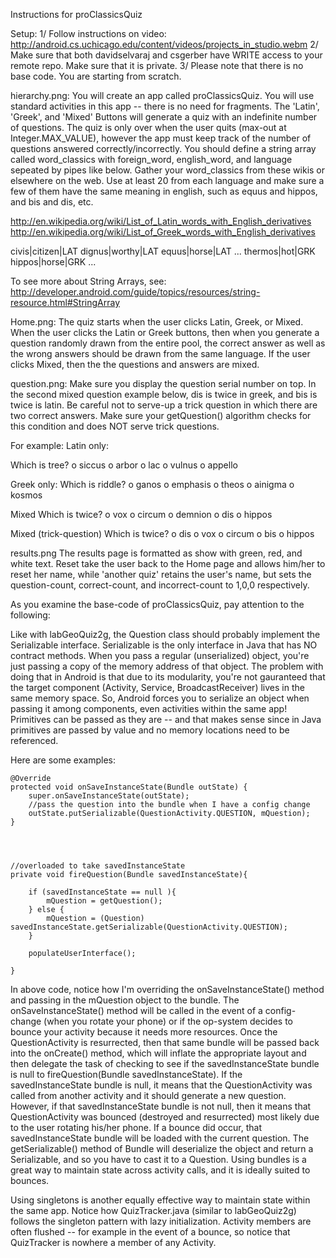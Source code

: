 Instructions for proClassicsQuiz


Setup:
1/ Follow instructions on video: http://android.cs.uchicago.edu/content/videos/projects_in_studio.webm
2/ Make sure that both davidselvaraj and csgerber have WRITE access to your remote repo. Make sure that it is private. 
3/ Please note that there is no base code. You are starting from scratch. 


hierarchy.png:
You will create an app called proClassicsQuiz. You will use standard activities in this app -- there is no need for fragments. The 'Latin', 'Greek', and 'Mixed' Buttons will generate a quiz with an indefinite number of questions. The quiz is only over when the user quits (max-out at Integer.MAX_VALUE), however the app must keep track of the number of questions answered correctly/incorrectly.   You should define a string array called word_classics with foreign_word, english_word, and language sepeated by pipes like below. Gather your word_classics from these wikis or elsewhere on the web. Use at least 20 from each language and make sure a few of them have the same meaning in english, such as equus and hippos, and bis and dis, etc. 

http://en.wikipedia.org/wiki/List_of_Latin_words_with_English_derivatives
http://en.wikipedia.org/wiki/List_of_Greek_words_with_English_derivatives


<resources>
    <string-array
        name="word_classics">
        <item>civis|citizen|LAT</item>
	<item>dignus|worthy|LAT</item>
	<item>equus|horse|LAT</item>
		...
	<item>thermos|hot|GRK</item>
	<item>hippos|horse|GRK</item>
		...
    </string-array>
</resources>


To see more about String Arrays, see:
http://developer.android.com/guide/topics/resources/string-resource.html#StringArray


Home.png:
The quiz starts when the user clicks Latin, Greek, or Mixed. When the user clicks the Latin or Greek buttons, then when you generate a question randomly drawn from the entire pool, the correct answer as well as the wrong answers should be drawn from the same language. If the user clicks Mixed, then the the questions and answers are mixed. 


question.png:
Make sure you display the question serial number on top. In the second mixed question example below, dis is twice in greek, and bis is twice is latin. Be careful not to serve-up a trick question in which there are two correct answers. Make sure your getQuestion() algorithm checks for this condition and does NOT serve trick questions. 


For example: 
Latin only:

Which is tree?
o siccus
o arbor
o lac
o vulnus
o appello


Greek only:
Which is riddle?
o ganos
o emphasis
o theos
o ainigma
o kosmos

Mixed 
Which is twice?
o vox
o circum
o demnion
o dis
o hippos


Mixed (trick-question)
Which is twice?
o dis
o vox
o circum
o bis
o hippos


results.png
The results page is formatted as show with green, red, and white text. Reset take the user back to the Home page and allows him/her to reset her name, while 'another quiz' retains the user's name, but sets the question-count, correct-count, and incorrect-count to 1,0,0 respectively. 


As you examine the base-code of proClassicsQuiz, pay attention to the following:

Like with labGeoQuiz2g, the Question class should probably implement the Serializable interface. Serializable is the only interface in Java that has NO contract methods. When you pass a regular (unserialized) object, you're just passing a copy of the memory address of that object. The problem with doing that in Android is that due to its modularity, you're not gauranteed that the target component (Activity, Service, BroadcastReceiver) lives in the same memory space.  So, Android forces you to serialize an object when passing it among components, even activities within the same app! Primitives can be passed as they are -- and that makes sense since in Java primitives are passed by value and no memory locations need to be referenced.  

Here are some examples:


    @Override
    protected void onSaveInstanceState(Bundle outState) {
        super.onSaveInstanceState(outState);
        //pass the question into the bundle when I have a config change
        outState.putSerializable(QuestionActivity.QUESTION, mQuestion);
    }




    //overloaded to take savedInstanceState
    private void fireQuestion(Bundle savedInstanceState){

        if (savedInstanceState == null ){
            mQuestion = getQuestion();
        } else {
            mQuestion = (Question) savedInstanceState.getSerializable(QuestionActivity.QUESTION);
        }

        populateUserInterface();

    }

In above code, notice how I'm overriding the onSaveInstanceState() method and passing in the mQuestion object to the bundle. The onSaveInstanceState() method will be called in the event of a config-change (when you rotate your phone) or if the op-system decides to bounce your activity because it needs more resources. Once the QuestionActivity is resurrected, then that same bundle will be passed back into the onCreate() method, which will inflate the appropriate layout and then delegate the task of checking to see if the savedInstanceState bundle is null to fireQuestion(Bundle savedInstanceState). If the savedInstanceState bundle is null, it means that the QuestionActivity was called from another activity and it should generate a new question. However, if that savedInstanceState bundle is not null, then it means that QuestionActivity was bounced (destroyed and resurrected) most likely due to the user rotating his/her phone. If a bounce did occur, that savedInstanceState bundle will be loaded with the current question. The getSerializable() method of Bundle will deserialize the object and return a Serializable, and so you have to cast it to a Question. Using bundles is a great way to maintain state across activity calls, and it is ideally suited to bounces. 

Using singletons is another equally effective way to maintain state within the same app. Notice how QuizTracker.java (similar to labGeoQuiz2g) follows the singleton pattern with lazy initialization. Activity members are often flushed -- for example in the event of a bounce, so notice that QuizTracker is nowhere a member of any Activity. 




 


